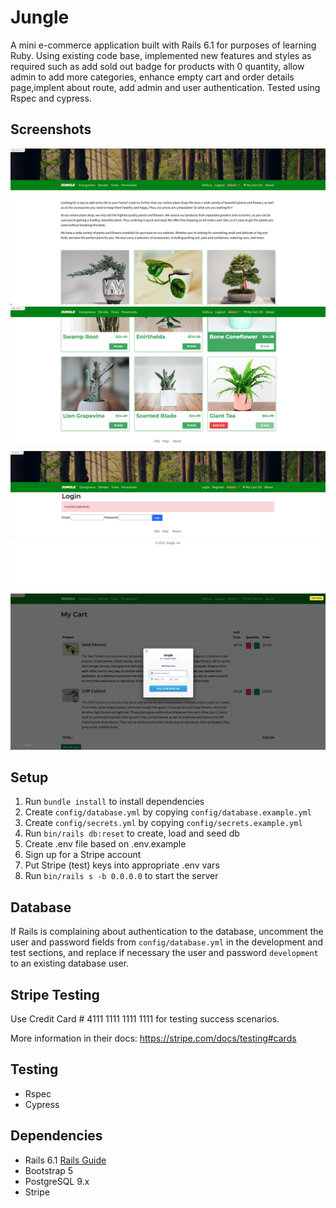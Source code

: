 # Jungle

A mini e-commerce application built with Rails 6.1 for purposes of learning Ruby.
Using existing code base, implemented new features and styles as required such as add sold out badge for products with 0 quantity, allow admin to add more categories, enhance empty cart and order details page,implent about route, add admin and user authentication. Tested using Rspec and cypress.

## Screenshots
!['home page'](https://github.com/prashanthk02/jungle-rails/blob/master/docs/home.png?raw=true)
!['sold out badge'](https://github.com/prashanthk02/jungle-rails/blob/master/docs/Sold_out.png?raw=true)
!['login page'](https://github.com/prashanthk02/jungle-rails/blob/master/docs/Login_page.png?raw=true)
!['cart payment'](https://github.com/prashanthk02/jungle-rails/blob/master/docs/Cart_payment.png?raw=true)

## Setup

1. Run `bundle install` to install dependencies
2. Create `config/database.yml` by copying `config/database.example.yml`
3. Create `config/secrets.yml` by copying `config/secrets.example.yml`
4. Run `bin/rails db:reset` to create, load and seed db
5. Create .env file based on .env.example
6. Sign up for a Stripe account
7. Put Stripe (test) keys into appropriate .env vars
8. Run `bin/rails s -b 0.0.0.0` to start the server

## Database

If Rails is complaining about authentication to the database, uncomment the user and password fields from `config/database.yml` in the development and test sections, and replace if necessary the user and password `development` to an existing database user.

## Stripe Testing

Use Credit Card # 4111 1111 1111 1111 for testing success scenarios.

More information in their docs: <https://stripe.com/docs/testing#cards>

## Testing
* Rspec
* Cypress

## Dependencies

- Rails 6.1 [Rails Guide](http://guides.rubyonrails.org/v6.1/)
- Bootstrap 5
- PostgreSQL 9.x
- Stripe
